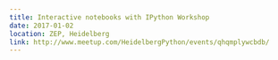 ```yaml
---
title: Interactive notebooks with IPython Workshop
date: 2017-01-02
location: ZEP, Heidelberg
link: http://www.meetup.com/HeidelbergPython/events/qhqmplywcbdb/
---
```

